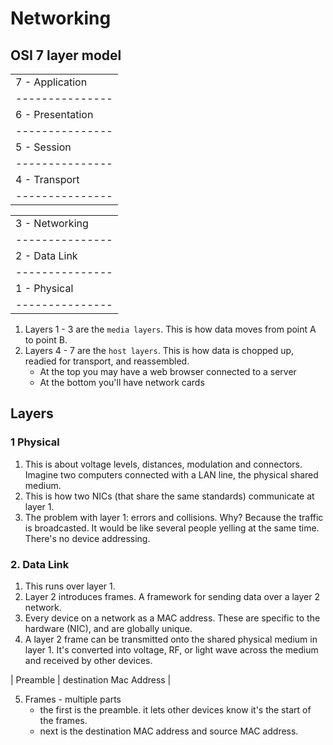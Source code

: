 # Networking

## OSI 7 layer model
|                  |
| ---------------  |
| 7 - Application  |
| ---------------  |
| 6 - Presentation |
| ---------------  |
| 5 - Session      |
| ---------------  |
| 4 - Transport    | 
| ---------------  |

|                  |
| ---------------  | 
| 3 - Networking   |
| ---------------  |
| 2 - Data Link    |
| ---------------  |
| 1 - Physical     |
| ---------------  |

1. Layers 1 - 3 are the ```media layers```. This is how data moves from point A to point B.
2. Layers 4 - 7 are the ```host layers```. This is how data is chopped up, readied for transport, and reassembled.
    * At the top you may have a web browser connected to a server
    * At the bottom you'll have network cards

## Layers
### 1 Physical
1. This is about voltage levels, distances, modulation and connectors. Imagine two computers connected with a LAN line, the physical shared medium.
2. This is how two NICs (that share the same standards) communicate at layer 1.
3. The problem with layer 1: errors and collisions. Why? Because the traffic is broadcasted. It would be like several people yelling at the same time.  There's no device addressing. 

### 2. Data Link
1. This runs over layer 1. 
2. Layer 2 introduces frames. A framework for sending data over a layer 2 network.
3. Every device on a network as a MAC address.  These are specific to the hardware (NIC), and are globally unique. 
4. A layer 2 frame can be transmitted onto the shared physical medium in layer 1.  It's converted into voltage, RF, or light wave across the medium and received by other devices.


| Preamble         | destination Mac Address |

5. Frames - multiple parts
    * the first is the preamble. it lets other devices know it's the start of the frames. 
    * next is the destination MAC address and source MAC address.